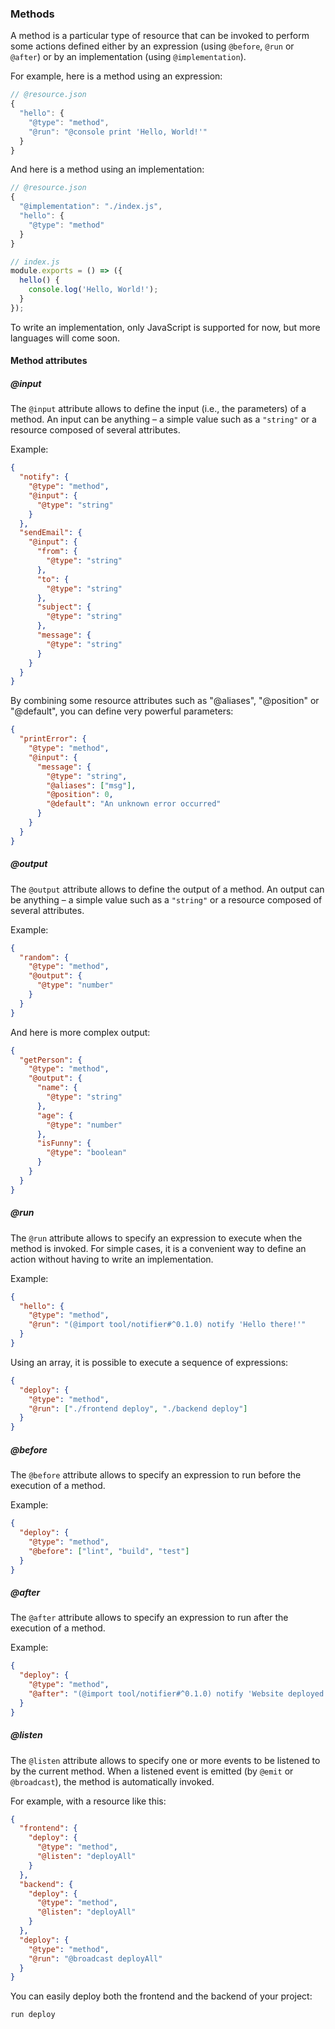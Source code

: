 ### Methods

A method is a particular type of resource that can be invoked to perform some actions defined either by an expression (using `@before`, `@run` or `@after`) or by an implementation (using `@implementation`).

For example, here is a method using an expression:

```js
// @resource.json
{
  "hello": {
    "@type": "method",
    "@run": "@console print 'Hello, World!'"
  }
}
```

And here is a method using an implementation:

```js
// @resource.json
{
  "@implementation": "./index.js",
  "hello": {
    "@type": "method"
  }
}
```

```js
// index.js
module.exports = () => ({
  hello() {
    console.log('Hello, World!');
  }
});
```

To write an implementation, only JavaScript is supported for now, but more languages will come soon.

#### Method attributes

##### @input

The `@input` attribute allows to define the input (i.e., the parameters) of a method. An input can be anything – a simple value such as a `"string"` or a resource composed of several attributes.

Example:

```json
{
  "notify": {
    "@type": "method",
    "@input": {
      "@type": "string"
    }
  },
  "sendEmail": {
    "@input": {
      "from": {
        "@type": "string"
      },
      "to": {
        "@type": "string"
      },
      "subject": {
        "@type": "string"
      },
      "message": {
        "@type": "string"
      }
    }
  }
}
```

By combining some resource attributes such as "@aliases", "@position" or "@default", you can define very powerful parameters:

```json
{
  "printError": {
    "@type": "method",
    "@input": {
      "message": {
        "@type": "string",
        "@aliases": ["msg"],
        "@position": 0,
        "@default": "An unknown error occurred"
      }
    }
  }
}
```

##### @output

The `@output` attribute allows to define the output of a method. An output can be anything – a simple value such as a `"string"` or a resource composed of several attributes.

Example:

```json
{
  "random": {
    "@type": "method",
    "@output": {
      "@type": "number"
    }
  }
}
```

And here is more complex output:

```json
{
  "getPerson": {
    "@type": "method",
    "@output": {
      "name": {
        "@type": "string"
      },
      "age": {
        "@type": "number"
      },
      "isFunny": {
        "@type": "boolean"
      }
    }
  }
}
```

##### @run

The `@run` attribute allows to specify an expression to execute when the method is invoked. For simple cases, it is a convenient way to define an action without having to write an implementation.

Example:

```json
{
  "hello": {
    "@type": "method",
    "@run": "(@import tool/notifier#^0.1.0) notify 'Hello there!'"
  }
}
```

Using an array, it is possible to execute a sequence of expressions:

```json
{
  "deploy": {
    "@type": "method",
    "@run": ["./frontend deploy", "./backend deploy"]
  }
}
```

##### @before

The `@before` attribute allows to specify an expression to run before the execution of a method.

Example:

```json
{
  "deploy": {
    "@type": "method",
    "@before": ["lint", "build", "test"]
  }
}
```

##### @after

The `@after` attribute allows to specify an expression to run after the execution of a method.

Example:

```json
{
  "deploy": {
    "@type": "method",
    "@after": "(@import tool/notifier#^0.1.0) notify 'Website deployed'"
  }
}
```

##### @listen

The `@listen` attribute allows to specify one or more events to be listened to by the current method. When a listened event is emitted (by `@emit` or `@broadcast`), the method is automatically invoked.

For example, with a resource like this:

```json
{
  "frontend": {
    "deploy": {
      "@type": "method",
      "@listen": "deployAll"
    }
  },
  "backend": {
    "deploy": {
      "@type": "method",
      "@listen": "deployAll"
    }
  },
  "deploy": {
    "@type": "method",
    "@run": "@broadcast deployAll"
  }
}
```

You can easily deploy both the frontend and the backend of your project:

```shell
run deploy
```
